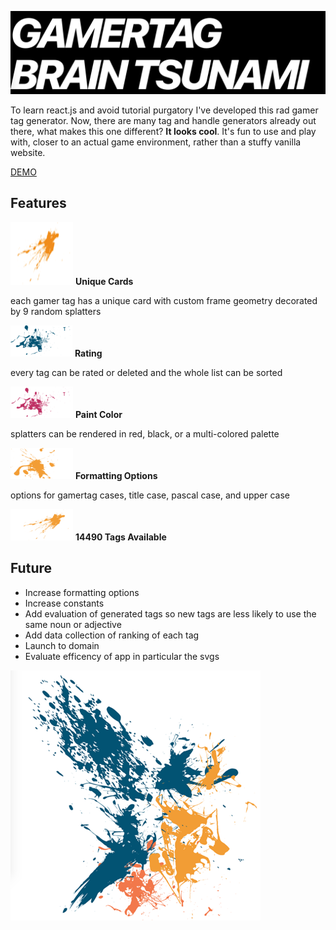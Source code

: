 ![Gamertag Brain Tsunami](https://github.com/macbubb/gamer-tag-gen/blob/main/src/img/title.png)


To learn react.js and avoid tutorial purgatory I've developed this rad gamer tag generator. Now, there are many tag and handle generators already out there, what makes this one different? **It looks cool**. It's fun to use and play with, closer to an actual game environment, rather than a stuffy vanilla website.


[DEMO](https://macbubb.github.io/gamer-tag-gen/)

## Features
![paint splatter](https://github.com/macbubb/gamer-tag-gen/blob/main/src/img/splat1quartersized.png) 
**Unique Cards**

each gamer tag has a unique card with custom frame geometry decorated by 9 random splatters

![paint splatter](https://github.com/macbubb/gamer-tag-gen/blob/main/src/img/splat2quartersized.png)
**Rating**

every tag can be rated or deleted and the whole list can be sorted

![paint splatter](https://github.com/macbubb/gamer-tag-gen/blob/main/src/img/splat3quartersized.png)
**Paint Color**

splatters can be rendered in red, black, or a multi-colored palette

![paint splatter](https://github.com/macbubb/gamer-tag-gen/blob/main/src/img/splat4quartersized.png)
**Formatting Options**

options for gamertag cases, title case, pascal case, and upper case

![paint splatter](https://github.com/macbubb/gamer-tag-gen/blob/main/src/img/splat5quartersized.png) 
**14490 Tags Available**

## Future
- Increase formatting options
- Increase constants
- Add evaluation of generated tags so new tags are less likely to use the same noun or adjective
- Add data collection of ranking of each tag
- Launch to domain
- Evaluate efficency of app in particular the svgs

![Combination of Paint Splatters](https://github.com/macbubb/gamer-tag-gen/blob/main/src/img/combinedsplatsmedium.png)
